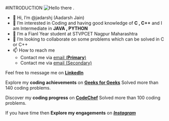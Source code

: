 #INTRODUCTION 
![Hello there .](https://myoctocat.com/assets/images/base-octocat.svg)
- 👋 Hi, I’m @jadarshj (Aadarsh Jain)
- 👀 I’m interested in Coding and having good knowledge of **C , C++** and I am Intermediate in **JAVA , PYTHON**
- 🌱 I’m a Fianl Year student at STVPCET Nagpur Maharashtra
- 💞️ I’m looking to collaborate on some problems which can be solved in C or C++ 
- 📫 How to reach me 
     - Contact me via [email (**Primary**)](aadarshjain1266007@gmail.com)
     - Contact me via [email (Secondary)](aadarshj.it20@stvincentngp.edu.in)

Feel free to message me on [**LinkedIn**](www.linkedin.com/in/aadarsh-jain-0252551aa)

Explore my **coding achievements** on [**Geeks for Geeks**](https://auth.geeksforgeeks.org/user/aadarshjain1266007) Solved more than 140 coding problems.

Discover my **coding progress** on [**CodeChef**](https://www.codechef.com/users/aadarshjain126) Solved more than 100 coding problems.

If you have time then **Explore my engagements** on [***Instagram***](https://www.instagram.com/ajaadarshjainaj/)
